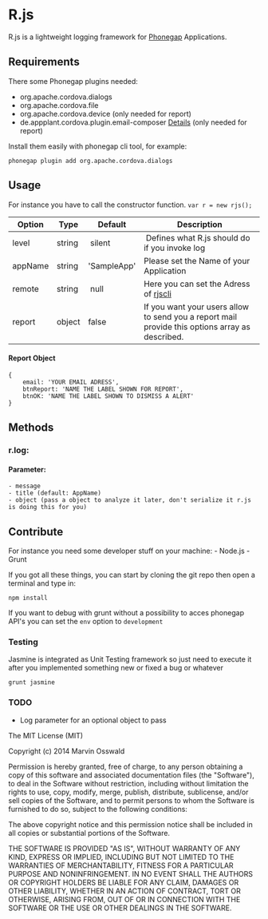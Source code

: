 # R.js 

R.js is a lightweight logging framework for [Phonegap](http://www.phonegap.com) Applications.

## Requirements

There some Phonegap plugins needed:

- org.apache.cordova.dialogs
- org.apache.cordova.file
- org.apache.cordova.device (only needed for report)
- de.appplant.cordova.plugin.email-composer [Details](https://build.phonegap.com/plugins/522) (only needed for report)

Install them easily with phonegap cli tool, for example:
	
	phonegap plugin add org.apache.cordova.dialogs

## Usage

For instance you have to call the constructor function.
	``
		var r = new rjs();
	``

Option | Type | Default | Description
------ | ---- | ------- | -----------
level | string | silent | Defines what R.js should do if you invoke log
appName | string | 'SampleApp' | Please set the Name of your Application
remote | string | null | Here you can set the Adress of [rjscli](http://www.github.com/Osile/rjscli)
report | object | false | If you want your users allow to send you a report mail provide this options array as described.

#### Report Object

	{
		email: 'YOUR EMAIL ADRESS',
		btnReport: 'NAME THE LABEL SHOWN FOR REPORT',
		btnOK: 'NAME THE LABEL SHOWN TO DISMISS A ALERT'
	}

## Methods

### r.log:
#### Parameter:
	- message
	- title (default: AppName)
	- object (pass a object to analyze it later, don't serialize it r.js is doing this for you)

## Contribute

For instance you need some developer stuff on your machine:
	- Node.js
	- Grunt

If you got all these things, you can start by cloning the git repo then open a terminal and type in:

	npm install

If you want to debug with grunt without a possibility to acces phonegap API's you can set the `env` option to `development`

### Testing

Jasmine is integrated as Unit Testing framework so just need to execute it after you implemented something new or fixed a bug or whatever

	grunt jasmine

### TODO
- Log parameter for an optional object to pass

The MIT License (MIT)

Copyright (c) 2014	Marvin Osswald

Permission is hereby granted, free of charge, to any person obtaining a copy
of this software and associated documentation files (the "Software"), to deal
in the Software without restriction, including without limitation the rights
to use, copy, modify, merge, publish, distribute, sublicense, and/or sell
copies of the Software, and to permit persons to whom the Software is
furnished to do so, subject to the following conditions:

The above copyright notice and this permission notice shall be included in all
copies or substantial portions of the Software.

THE SOFTWARE IS PROVIDED "AS IS", WITHOUT WARRANTY OF ANY KIND, EXPRESS OR
IMPLIED, INCLUDING BUT NOT LIMITED TO THE WARRANTIES OF MERCHANTABILITY,
FITNESS FOR A PARTICULAR PURPOSE AND NONINFRINGEMENT. IN NO EVENT SHALL THE
AUTHORS OR COPYRIGHT HOLDERS BE LIABLE FOR ANY CLAIM, DAMAGES OR OTHER
LIABILITY, WHETHER IN AN ACTION OF CONTRACT, TORT OR OTHERWISE, ARISING FROM,
OUT OF OR IN CONNECTION WITH THE SOFTWARE OR THE USE OR OTHER DEALINGS IN THE
SOFTWARE.